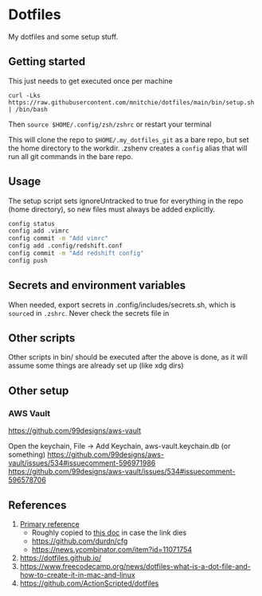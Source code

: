 # Dotfiles

My dotfiles and some setup stuff.

## Getting started

This just needs to get executed once per machine

`curl -Lks https://raw.githubusercontent.com/mnitchie/dotfiles/main/bin/setup.sh | /bin/bash`

Then `source $HOME/.config/zsh/zshrc` or restart your terminal

This will clone the repo to `$HOME/.my_dotfiles_git` as a bare repo, but set the home directory to the workdir.
.zshenv creates a `config` alias that will run all git commands in the bare repo.

## Usage

The setup script sets ignoreUntracked to true for everything in the repo (home directory), so new files must always be added explicitly.

```bash
config status
config add .vimrc
config commit -m "Add vimrc"
config add .config/redshift.conf
config commit -m "Add redshift config"
config push
```

## Secrets and environment variables
When needed, export secrets in .config/includes/secrets.sh, which is `source`d in `.zshrc`. Never check the secrets file in

## Other scripts

Other scripts in bin/ should be executed after the above is done, as it will assume some things are already set up (like xdg dirs)

## Other setup

### AWS Vault
https://github.com/99designs/aws-vault

Open the keychain, File -> Add Keychain, aws-vault.keychain.db (or something)
https://github.com/99designs/aws-vault/issues/534#issuecomment-596971986
https://github.com/99designs/aws-vault/issues/534#issuecomment-596578706

## References

1. [Primary reference](https://www.atlassian.com/git/tutorials/dotfiles)
    * Roughly copied to [this doc](./docs/HowToStoreDotfiles.html) in case the link dies
    * https://github.com/durdn/cfg
    * https://news.ycombinator.com/item?id=11071754
2. https://dotfiles.github.io/
3. https://www.freecodecamp.org/news/dotfiles-what-is-a-dot-file-and-how-to-create-it-in-mac-and-linux
4. https://github.com/ActionScripted/dotfiles

